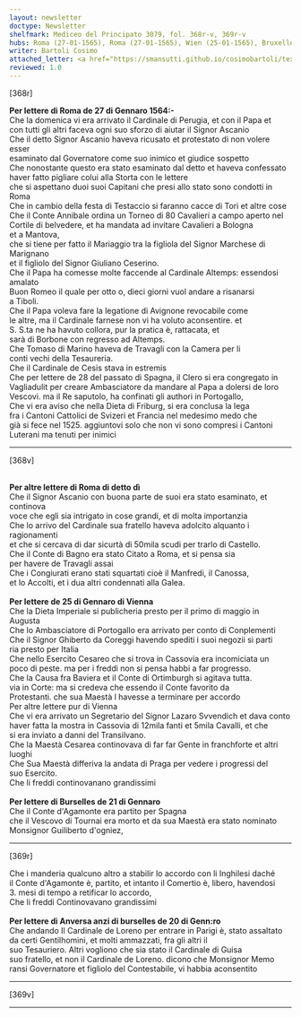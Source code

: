 ```yaml
---
layout: newsletter
doctype: Newsletter
shelfmark: Mediceo del Principato 3079, fol. 368r-v, 369r-v
hubs: Roma (27-01-1565), Roma (27-01-1565), Wien (25-01-1565), Bruxelles (21-01-1565), Bruxelles (20-01-1565)
writer: Bartoli Cosimo
attached_letter: <a href="https://smansutti.github.io/cosimobartoli/texts/2977_041/">2977_041</a>
reviewed: 1.0
---
```


[368r]  
  
  
<strong>Per lettere di Roma de 27 di Gennaro 1564:-</strong>  
Che la domenica vi era arrivato il Cardinale di Perugia, et con il Papa et  
con tutti gli altri faceva ogni suo sforzo di aiutar il Signor Ascanio  
Che il detto Signor Ascanio haveva ricusato et protestato di non volere esser  
esaminato dal Governatore come suo inimico et giudice sospetto  
Che nonostante questo era stato esaminato dal detto et haveva confessato  
haver fatto pigliare colui alla Storta con le lettere  
che si aspettano duoi suoi Capitani che presi allo stato sono condotti in Roma  
Che in cambio della festa di Testaccio si faranno cacce di Tori et altre cose  
Che il Conte Annibale ordina un Torneo di 80 Cavalieri a campo aperto nel  
Cortile di belvedere, et ha mandata ad invitare Cavalieri a Bologna  
et a Mantova,  
che si tiene per fatto il Mariaggio tra la figliola del Signor Marchese di Marignano  
et il figliolo del Signor Giuliano Ceserino.  
Che il Papa ha comesse molte faccende al Cardinale Altemps: essendosi amalato  
Buon Romeo il quale per otto o, dieci giorni vuol andare a risanarsi  
a Tiboli.  
Che il Papa voleva fare la legatione di Avignone revocabile come  
le altre, ma il Cardinale farnese non vi ha voluto aconsentire. et  
S. S.ta ne ha havuto collora, pur la pratica è, rattacata, et  
sarà di Borbone con regresso ad Altemps.  
Che Tomaso di Marino haveva de Travagli con la Camera per li  
conti vechi della Tesaureria.  
Che il Cardinale de Cesis stava in estremis  
Che per lettere de 28 del passato di Spagna, il Clero si era congregato in  
Vagliadulit per creare Ambasciatore da mandare al Papa a dolersi de loro  
Vescovi. ma il Re saputolo, ha confinati gli authori in Portogallo,  
Che vi era aviso che nella Dieta di Friburg, si era conclusa la lega  
fra i Cantoni Cattolici de Svizeri et Francia nel medesimo medo che  
già si fece nel 1525. aggiuntovi solo che non vi sono compresi i Cantoni  
Luterani ma tenuti per inimici  
  
---  

[368v]  
  
  
<br/><strong>Per altre lettere di Roma di detto dì</strong>  
Che il Signor Ascanio con buona parte de suoi era stato esaminato, et continova  
voce che egli sia intrigato in cose grandi, et di molta importanzia  
Che lo arrivo del Cardinale sua fratello haveva adolcito alquanto i ragionamenti  
et che si cercava di dar sicurtà di 50mila scudi per trarlo di Castello.  
Che il Conte di Bagno era stato Citato a Roma, et si pensa sia  
per havere de Travagli assai  
Che i Congiurati erano stati squartati cioè il Manfredi, il Canossa,  
et lo Accolti, et i dua altri condennati alla Galea.  
<br/><strong>Per lettere de 25 di Gennaro di Vienna</strong>  
Che la Dieta Imperiale si publicheria presto per il primo di maggio in Augusta  
Che lo Ambasciatore di Portogallo era arrivato per conto di Conplementi  
Che il Signor Ghiberto da Coreggi havendo spediti i suoi negozii si parti  
ria presto per Italia  
Che nello Esercito Cesareo che si trova in Cassovia era incomiciata un  
poco di peste. ma per i freddi non si pensa habbi a far progresso.  
Che la Causa fra Baviera et il Conte di Ortimburgh si agitava tutta.  
via in Corte: ma si credeva che essendo il Conte favorito da  
Protestanti. che sua Maestà l havesse a terminare per accordo  
Per altre lettere pur di Vienna  
Che vi era arrivato un Segretario del Signor Lazaro Svvendich et dava conto  
haver fatta la mostra in Cassovia di 12mila fanti et 5mila Cavalli, et che  
si era inviato a danni del Transilvano.  
Che la Maestà Cesarea continovava di far far Gente in franchforte et altri  
luoghi  
Che Sua Maestà differiva la andata di Praga per vedere i progressi del  
suo Esercito.  
Che li freddi continovanano grandissimi  
<br/><strong>Per lettere di Burselles de 21 di Gennaro</strong>  
Che il Conte d'Agamonte era partito per Spagna  
che il Vescovo di Tournai era morto et da sua Maestà era stato nominato  
Monsignor Guiliberto d'ogniez,  
  
---  

[369r]  
  
  
Che i manderia qualcuno altro a stabilir lo accordo con li Inghilesi daché  
il Conte d'Agamonte è, partito, et intanto il Comertio è, libero, havendosi  
3. mesi di tempo a retificar lo accordo,  
Che li freddi Continovavano grandissimi  
<br/><strong>Per lettere di Anversa anzi di burselles de 20 di Genn:ro</strong>  
Che andando Il Cardinale de Loreno per entrare in Parigi è, stato assaltato  
da certi Gentilhomini, et molti ammazzati, fra gli altri il  
suo Tesauriero. Altri vogliono che sia stato il Cardinale di Guisa  
suo fratello, et non il Cardinale de Loreno. dicono che Monsignor Memo  
ransi Governatore et figliolo del Contestabile, vi habbia aconsentito  
  
---  

[369v]  
  
  
  
---  

